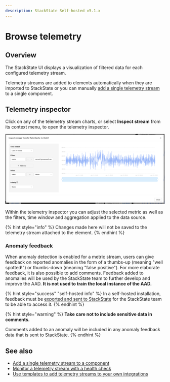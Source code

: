 ```yaml
---
description: StackState Self-hosted v5.1.x 
---
```


# Browse telemetry

## Overview

The StackState UI displays a visualization of filtered data for each configured telemetry stream.

Telemetry streams are added to elements automatically when they are imported to StackState or you can manually [add a single telemetry stream](add-telemetry-to-element.md) to a single component.

## Telemetry inspector

Click on any of the telemetry stream charts, or select **Inspect stream** from its context menu, to open the telemetry inspector.

![Telemetry inspector](../../.gitbook/assets/v51_telemetry-inspector.png)

Within the telemetry inspector you can adjust the selected metric as well as the filters, time window and aggregation applied to the data source. 

{% hint style="info" %}
Changes made here will not be saved to the telemetry stream attached to the element.
{% endhint %}

### Anomaly feedback

When anomaly detection is enabled for a metric stream, users can give feedback on reported anomalies in the form of a thumbs-up (meaning "well spotted!") or thumbs-down (meaning "false positive"). For more elaborate feedback, it is also possible to add comments. Feedback added to anomalies will be used by the StackState team to further develop and improve the AAD. **It is not used to train the local instance of the AAD.**

{% hint style="success" "self-hosted info" %}
In a self-hosted installation, feedback must be [exported and sent to StackState](/configure/anomaly-detection/export-anomaly-feedback.md) for the StackState team to be able to access it.
{% endhint %}

{% hint style="warning" %} 
**Take care not to include sensitive data in comments.** 

Comments added to an anomaly will be included in any anomaly feedback data that is sent to StackState.
{% endhint %}

## See also

* [Add a single telemetry stream to a component](add-telemetry-to-element.md)
* [Monitor a telemetry stream with a health check](../checks-and-monitors/add-a-health-check.md)
* [Use templates to add telemetry streams to your own integrations](../../configure/telemetry/telemetry_synchronized_topology.md "StackState Self-Hosted only")
